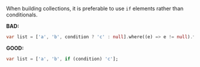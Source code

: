 When building collections, it is preferable to use `if` elements rather than
conditionals.

**BAD:**
```dart
var list = ['a', 'b', condition ? 'c' : null].where((e) => e != null).toList();
```

**GOOD:**
```dart
var list = ['a', 'b', if (condition) 'c'];
```
